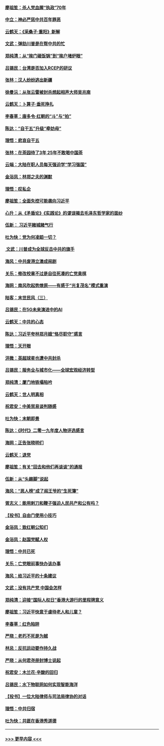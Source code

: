 #### [廖祖笙：杀人党血腥“执政”70年](../pages/nsc993/n11745144.md?t=12262211) 
#### [中立：神必严惩中共百年罪恶](../pages/nsc993/n11744970.md?t=12262211) 
#### [云鹤天：《采桑子‧重阳》新解](../pages/nsc993/n11744948.md?t=12262211) 
#### [文武：弹劾川普是在帮中共的忙](../pages/nsc993/n11744758.md?t=12262211) 
#### [郑纯清：从“挨门砸饭锅”到“挨户堵炉眼”](../pages/nsc993/n11744745.md?t=12262211) 
#### [吕锡民：台湾是否加入RCEP的研议](../pages/nsc993/n11744701.md?t=12262211) 
#### [张林：汉人纷纷逃出新疆](../pages/nsc993/n11743530.md?t=12262211) 
#### [徐曼沅：从张云雷被封杀想起相声大师吴兆南](../pages/nsc993/n11741816.md?t=12262211) 
#### [云鹤天：卜算子‧垂死挣扎](../pages/nsc993/n11739956.md?t=12262211) 
#### [李春草：唐多令‧红朝的“斗”与“拍”](../pages/nsc993/n11739830.md?t=12262211) 
#### [陈达：“自干五”升级“牵妨母”](../pages/nsc993/n11739724.md?t=12262211) 
#### [理悟：悲哀自干五](../pages/nsc993/n11739547.md?t=12262211) 
#### [张林：在茶园待了3年 25年不敢喝中国茶](../pages/nsc993/n11739240.md?t=12262211) 
#### [云端：大陆在职人员每天强迫学“学习强国”](../pages/nsc993/n11738735.md?t=12262211) 
#### [金浴凤：林郑之夫的渊默](../pages/nsc993/n11737735.md?t=12262211) 
#### [理悟：叹私企](../pages/nsc993/n11737715.md?t=12262211) 
#### [廖祖笙：全面失控可能袭向习近平](../pages/nsc993/n11737704.md?t=12262211) 
#### [心升：从《矛盾论》《实践论》的谬误揭去毛泽东哲学家的面纱](../pages/nsc993/n11736962.md?t=12262211) 
#### [伍新： 习近平赌城赌气行](../pages/nsc993/n11736929.md?t=12262211) 
#### [吐为快：党为何凌蹈一切？](../pages/nsc993/n11736915.md?t=12262211) 
#### [ 文武：川普成为全球反击中共的旗手](../pages/nsc993/n11736882.md?t=12262211) 
#### [海风：中共废港立澳成闹剧](../pages/nsc993/n11735857.md?t=12262211) 
#### [关乐：修改校章不过是自往死凑的亡党臭棋](../pages/nsc993/n11735097.md?t=12262211) 
#### [海网：南风吹起势燎原——有感于“光复茂名”模式重演](../pages/nsc993/n11732308.md?t=12262211) 
#### [陆客：末世民风（三）](../pages/nsc993/n11732211.md?t=12262211) 
#### [吕锡民：在5G未来演进中的AI](../pages/nsc993/n11730010.md?t=12262211) 
#### [云鹤天：中共的心态](../pages/nsc993/n11729906.md?t=12262211) 
#### [陈达：习近平夸林郑月娥“恪尽职守”感言](../pages/nsc993/n11729881.md?t=12262211) 
#### [理悟：天开眼](../pages/nsc993/n11729699.md?t=12262211) 
#### [洪微：英超球星也遭中共封杀](../pages/nsc993/n11727243.md?t=12262211) 
#### [吕锡民：服务业与城市化——全球宏观经济转型](../pages/nsc993/n11725845.md?t=12262211) 
#### [郑纯清：厦门地铁塌陷吟](../pages/nsc993/n11725813.md?t=12262211) 
#### [云鹤天：世人明真相](../pages/nsc993/n11725621.md?t=12262211) 
#### [祝君安：中美贸易谈判随感](../pages/nsc993/n11725609.md?t=12262211) 
#### [吐为快：末朝即景](../pages/nsc993/n11723365.md?t=12262211) 
#### [陈达：《时代》二零一九年度人物评选感言](../pages/nsc993/n11723337.md?t=12262211) 
#### [海网：正告张晓明们](../pages/nsc993/n11723228.md?t=12262211) 
#### [云鹤天：退党](../pages/nsc993/n11723056.md?t=12262211) 
#### [廖祖笙：有关“回去和他们再谈谈”的通报](../pages/nsc993/n11722442.md?t=12262211) 
#### [伍新：从“头踢脚”说起](../pages/nsc993/n11722429.md?t=12262211) 
#### [海风：“恶人榜”成了阎王爷的“生死簿”](../pages/nsc993/n11722272.md?t=12262211) 
#### [胥志义：能用剌刀和鞭子强迫人民共产和公有吗？](../pages/nsc993/n11720569.md?t=12262211) 
#### [【投书】自由门使用小技巧](../pages/nsc993/n11720180.md?t=12262211) 
#### [金浴凤：致红朝公知们](../pages/nsc993/n11720563.md?t=12262211) 
#### [金浴凤：赵国党赋人权](../pages/nsc993/n11720533.md?t=12262211) 
#### [理悟：中共已死](../pages/nsc993/n11720233.md?t=12262211) 
#### [关乐：亡党眼前事快办该办事](../pages/nsc993/n11719160.md?t=12262211) 
#### [海风：给习近平的十条建议](../pages/nsc993/n11717616.md?t=12262211) 
#### [文武：没有共产党 中国会怎样](../pages/nsc993/n11717584.md?t=12262211) 
#### [郑纯清：迎接“国际人权日”香港大游行的里程牌意义](../pages/nsc993/n11717417.md?t=12262211) 
#### [廖祖笙：习近平快意于虐待老人和儿童？](../pages/nsc993/n11715313.md?t=12262211) 
#### [李春草：红色陷阱](../pages/nsc993/n11715029.md?t=12262211) 
#### [严晓：老朽不死是为贼](../pages/nsc993/n11712910.md?t=12262211) 
#### [林忌：反抗运动要作持久战](../pages/nsc993/n11712623.md?t=12262211) 
#### [严晓：从何君尧册封博士说起](../pages/nsc993/n11712465.md?t=12262211) 
#### [祝君安：木兰花·辛酸的回归](../pages/nsc993/n11712381.md?t=12262211) 
#### [吕锡民：水下物联网如何实现智能海洋](../pages/nsc993/n11711158.md?t=12262211) 
#### [【投书】一位大陆律师与司法局律协的对话](../pages/nsc993/n11709675.md?t=12262211) 
#### [理悟：中共归宿](../pages/nsc993/n11710059.md?t=12262211) 
#### [吐为快：共匪在香港秀道德](../pages/nsc993/n11709979.md?t=12262211) 

----
#### [ >>> 更早内容 <<< ](../indexes/nsc993-earlier.md)
